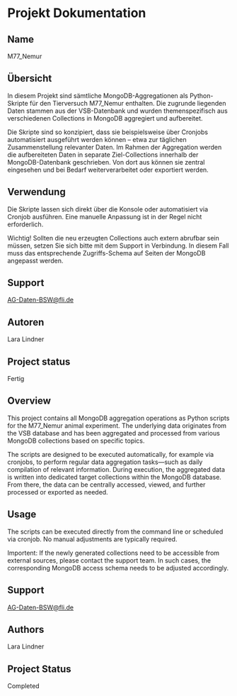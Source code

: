 # Projekt Dokumentation

## Name
M77_Nemur

## Übersicht
In diesem Projekt sind sämtliche MongoDB-Aggregationen als Python-Skripte für den Tierversuch M77_Nemur enthalten. Die zugrunde liegenden Daten stammen aus der VSB-Datenbank und wurden themenspezifisch aus verschiedenen Collections in MongoDB aggregiert und aufbereitet.

Die Skripte sind so konzipiert, dass sie beispielsweise über Cronjobs automatisiert ausgeführt werden können – etwa zur täglichen Zusammenstellung relevanter Daten. Im Rahmen der Aggregation werden die aufbereiteten Daten in separate Ziel-Collections innerhalb der MongoDB-Datenbank geschrieben. Von dort aus können sie zentral eingesehen und bei Bedarf weiterverarbeitet oder exportiert werden.

## Verwendung
Die Skripte lassen sich direkt über die Konsole oder automatisiert via Cronjob ausführen. Eine manuelle Anpassung ist in der Regel nicht erforderlich.

Wichtig! 
Sollten die neu erzeugten Collections auch extern abrufbar sein müssen, setzen Sie sich bitte mit dem Support in Verbindung. In diesem Fall muss das entsprechende Zugriffs-Schema auf Seiten der MongoDB angepasst werden.


## Support
AG-Daten-BSW@fli.de


## Autoren
Lara Lindner


## Project status
Fertig


## Overview
This project contains all MongoDB aggregation operations as Python scripts for the M77_Nemur animal experiment. The underlying data originates from the VSB database and has been aggregated and processed from various MongoDB collections based on specific topics.

The scripts are designed to be executed automatically, for example via cronjobs, to perform regular data aggregation tasks—such as daily compilation of relevant information. During execution, the aggregated data is written into dedicated target collections within the MongoDB database. From there, the data can be centrally accessed, viewed, and further processed or exported as needed.

## Usage
The scripts can be executed directly from the command line or scheduled via cronjob. No manual adjustments are typically required.

Importent:
If the newly generated collections need to be accessible from external sources, please contact the support team. In such cases, the corresponding MongoDB access schema needs to be adjusted accordingly.

## Support
AG-Daten-BSW@fli.de

## Authors
Lara Lindner

## Project Status
Completed